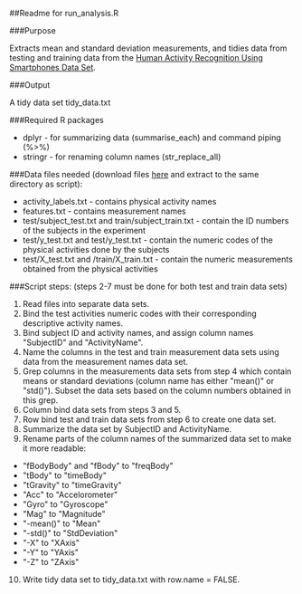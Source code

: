 ##Readme for run_analysis.R

###Purpose

Extracts mean and standard deviation measurements, and tidies data from testing and training data from the [Human Activity Recognition Using Smartphones Data Set](https://archive.ics.uci.edu/ml/datasets/Human+Activity+Recognition+Using+Smartphones).

###Output

A tidy data set tidy_data.txt

###Required R packages

- dplyr - for summarizing data (summarise_each) and command piping (%>%)
- stringr - for renaming column names (str_replace_all)

###Data files needed (download files [here](https://d396qusza40orc.cloudfront.net/getdata%2Fprojectfiles%2FUCI%20HAR%20Dataset.zip) and extract to the same directory as script):
- activity_labels.txt - contains physical activity names
- features.txt - contains measurement names
- test/subject_test.txt and train/subject_train.txt - contain the ID numbers of the subjects in the experiment
- test/y_test.txt and test/y_test.txt - contain the numeric codes of the physical activities done by the subjects
- test/X_test.txt and /train/X_train.txt - contain the numeric measurements obtained from the physical activities

###Script steps: (steps 2-7 must be done for both test and train data sets)

1. Read files into separate data sets.
2. Bind the test activities numeric codes with their corresponding descriptive activity names.
3. Bind subject ID and activity names, and assign column names "SubjectID" and "ActivityName".
4. Name the columns in the test and train measurement data sets using data from the measurement names data set.
5. Grep columns in the measurements data sets from step 4 which contain means or standard deviations (column name has either "mean()" or "std()"). Subset the data sets based on the column numbers obtained in this grep.
6. Column bind data sets from steps 3 and 5.
7. Row bind test and train data sets from step 6 to create one data set.
8. Summarize the data set by SubjectID and ActivityName.
9. Rename parts of the column names of the summarized data set to make it more readable:
  - "fBodyBody" and "fBody" to "freqBody"
  - "tBody" to "timeBody"
  - "tGravity" to "timeGravity"
  - "Acc" to "Accelorometer"
  - "Gyro" to "Gyroscope"
  - "Mag" to "Magnitude"
  - "-mean()" to "Mean"
  - "-std()" to "StdDeviation"
  - "-X" to "XAxis"
  - "-Y" to "YAxis"
  - "-Z" to "ZAxis"
10. Write tidy data set to tidy_data.txt with row.name = FALSE.